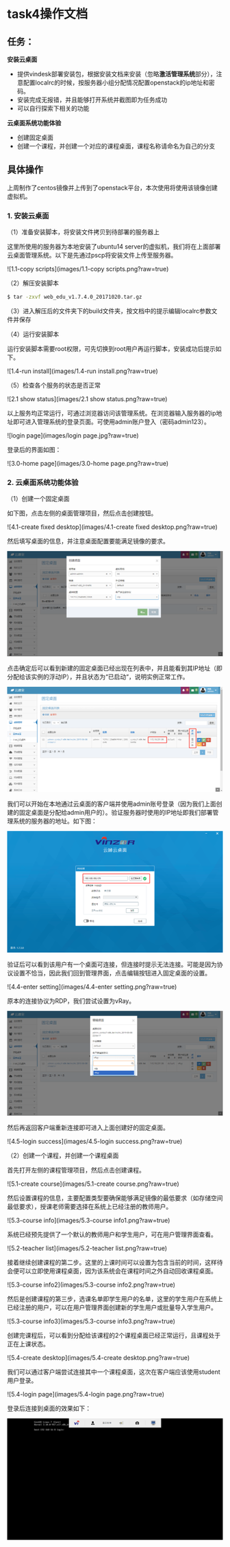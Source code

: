 # task4操作文档

## 任务：

**安装云桌面**

- 提供vindesk部署安装包，根据安装文档来安装（忽略**激活管理系统**部分），注意配置localrc的时候，按服务器小组分配情况配置openstack的ip地址和密码。
- 安装完成无报错，并且能够打开系统并截图即为任务成功
- 可以自行探索下相关的功能

**云桌面系统功能体验**

- 创建固定桌面
- 创建一个课程，并创建一个对应的课程桌面，课程名称请命名为自己的分支



## 具体操作

上周制作了centos镜像并上传到了openstack平台，本次使用将使用该镜像创建虚拟机。

### 1. 安装云桌面

（1）准备安装脚本，将安装文件拷贝到待部署的服务器上

这里所使用的服务器为本地安装了ubuntu14 server的虚拟机，我们将在上面部署云桌面管理系统。以下是先通过pscp将安装文件上传至服务器。



![1.1-copy scripts](images/1.1-copy scripts.png?raw=true)



（2）解压安装脚本

```bash
$ tar -zxvf web_edu_v1.7.4.0_20171020.tar.gz
```



（3）进入解压后的文件夹下的build文件夹，按文档中的提示编辑localrc参数文件并保存



（4）运行安装脚本

运行安装脚本需要root权限，可先切换到root用户再运行脚本，安装成功后提示如下。



![1.4-run install](images/1.4-run install.png?raw=true)



（5）检查各个服务的状态是否正常



![2.1 show status](images/2.1 show status.png?raw=true)



以上服务均正常运行，可通过浏览器访问该管理系统。在浏览器输入服务器的ip地址即可进入管理系统的登录页面。可使用admin账户登入（密码admin123）。



![login page](images/login page.jpg?raw=true)



登录后的界面如图：



![3.0-home page](images/3.0-home page.png?raw=true)



### 2. 云桌面系统功能体验

（1）创建一个固定桌面

如下图，点击左侧的桌面管理项目，然后点击创建按钮。



![4.1-create fixed desktop](images/4.1-create fixed desktop.png?raw=true)



然后填写桌面的信息，并注意桌面配置要能满足镜像的要求。



![4.2-info](images/4.2-info.png?raw=true)



点击确定后可以看到新建的固定桌面已经出现在列表中，并且能看到其IP地址（即分配给该实例的浮动IP），并且状态为“已启动“，说明实例正常工作。



![4.3-status](images/4.3-status.png?raw=true)



我们可以开始在本地通过云桌面的客户端并使用admin账号登录（因为我们上面创建的固定桌面是分配给admin用户的）。验证服务器时使用的IP地址即我们部署管理系统的服务器的地址。如下图：



![4.4-login](images/4.4-login.png?raw=true)



验证后可以看到该用户有一个桌面可连接，但连接时提示无法连接。可能是因为协议设置不恰当，因此我们回到管理界面，点击编辑按钮进入固定桌面的设置。


![4.4-enter setting](images/4.4-enter setting.png?raw=true)




原本的连接协议为RDP，我们尝试设置为vRay。



![4.4-setting](images/4.4-setting.png?raw=true)



然后再返回客户端重新连接即可进入上面创建好的固定桌面。



![4.5-login success](images/4.5-login success.png?raw=true)



（2）创建一个课程，并创建一个课程桌面

首先打开左侧的课程管理项目，然后点击创建课程。



![5.1-create course](images/5.1-create course.png?raw=true)



然后设置课程的信息，主要配置类型要确保能够满足镜像的最低要求（如存储空间最低要求），授课老师需要选择在系统上已经注册的教师用户。



![5.3-course info](images/5.3-course info1.png?raw=true)



系统已经预先提供了一个默认的教师用户和学生用户，可在用户管理界面查看。



![5.2-teacher list](images/5.2-teacher list.png?raw=true)



接着继续创建课程的第二步。这里的上课时间可以设置为包含当前的时间，这样待会便可以立即使用课程桌面，因为该系统会在课程时间之外自动回收课程桌面。



![5.3-course info2](images/5.3-course info2.png?raw=true)





然后是创建课程的第三步，选课名单即学生用户的名单，这里的学生用户在系统上已经注册的用户，可以在用户管理界面创建新的学生用户或批量导入学生用户。



![5.3-course info3](images/5.3-course info3.png?raw=true)



创建完课程后，可以看到分配给该课程的2个课程桌面已经正常运行，且课程处于正在上课状态。



![5.4-create desktop](images/5.4-create desktop.png?raw=true)



我们可以通过客户端尝试连接其中一个课程桌面，这次在客户端应该使用student用户登录。



![5.4-login page](images/5.4-login page.png?raw=true)



登录后连接到桌面的效果如下：



![5.5-login](images/5.5-login.png?raw=true)
